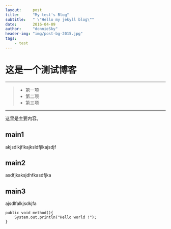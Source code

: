 ```yaml
---
layout:     post
title:      "My test's Blog"
subtitle:   " \"Hello my jekyll blog\""
date:       2016-04-09
author:     "donnieSky"
header-img: "img/post-bg-2015.jpg"
tags:
    - test
---
```


# 这是一个测试博客

----

> * 第一项
> * 第二项
> * 第三项

----

这里是主要内容。

## main1

akjsdlkjflkajksldfjlkajsdjf

## main2

asdfjkaksjdhfkasdfjka

## main3

ajsdlfalkjsdkjfa

```code
public void method(){
	System.out.println("Hello world !");
}
```